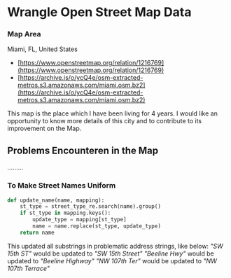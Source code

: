 # Wrangle Open Street Map Data

### Map Area
Miami, FL, United States

- [https://www.openstreetmap.org/relation/1216769](https://www.openstreetmap.org/relation/1216769)
- [https://archive.is/o/ycQ4e/osm-extracted-metros.s3.amazonaws.com/miami.osm.bz2](https://archive.is/o/ycQ4e/osm-extracted-metros.s3.amazonaws.com/miami.osm.bz2)

This map is the place which I have been living for 4 years. I would like an opportunity to know more details of this city and to contribute to its improvement on the Map.


## Problems Encounteren in the Map

.........

### To Make Street Names Uniform

```python
def update_name(name, mapping):   
    st_type = street_type_re.search(name).group()
    if st_type in mapping.keys():
        update_type = mapping[st_type]
        name = name.replace(st_type, update_type)
    return name
```

This updated all substrings in problematic address strings, like below:
*"SW 15th ST"* would be updated to *"SW 15th Street"*
*"Beeline Hwy"* would be updated to *"Beeline Highway"*
*"NW 107th Ter"* would be updated to *"NW 107th Terrace"*







